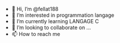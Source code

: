 - 👋 Hi, I’m @fellat188
- 👀 I’m interested in programmation langage
- 🌱 I’m currently learning LANGAGE C
- 💞️ I’m looking to collaborate on ...
- 📫 How to reach me 

<!---
fellat188/fellat188 is a ✨ special ✨ repository because its `README.md` (this file) appears on your GitHub profile.
You can click the Preview link to take a look at your changes.
--->
